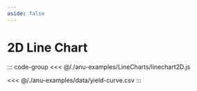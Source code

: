 ```yaml
---
aside: false
---
```


<script setup>
import { linechart2D } from '../anu-examples/LineCharts/linechart2D.js'
//import singleView  from '../vue_components/singleView.vue'
</script>

# 2D Line Chart

<singleView :scene="linechart2D" />

::: code-group
<<< @/./anu-examples/LineCharts/linechart2D.js 

<<< @/./anu-examples/data/yield-curve.csv
:::